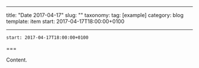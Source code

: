 
---
title: "Date 2017-04-17"
slug: ""
taxonomy:
tag: [example]
category: blog
template: item
start: 2017-04-17T18:00:00+0100

---

``start: 2017-04-17T18:00:00+0100``

===

Content.
